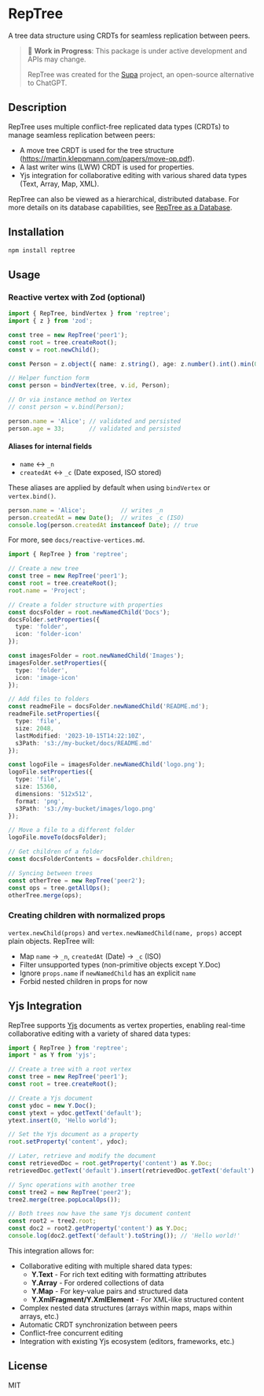 # RepTree

A tree data structure using CRDTs for seamless replication between peers.

> 🚧 **Work in Progress**: This package is under active development and APIs may change.
>
> RepTree was created for the [Supa](https://github.com/supaorg/supa) project, an open-source alternative to ChatGPT.

## Description

RepTree uses multiple conflict-free replicated data types (CRDTs) to manage seamless replication between peers:
- A move tree CRDT is used for the tree structure (https://martin.kleppmann.com/papers/move-op.pdf).
- A last writer wins (LWW) CRDT is used for properties.
- Yjs integration for collaborative editing with various shared data types (Text, Array, Map, XML).

RepTree can also be viewed as a hierarchical, distributed database. For more details on its database capabilities, see [RepTree as a Database](docs/database.md).

## Installation

```bash
npm install reptree
```

## Usage

### Reactive vertex with Zod (optional)

```ts
import { RepTree, bindVertex } from 'reptree';
import { z } from 'zod';

const tree = new RepTree('peer1');
const root = tree.createRoot();
const v = root.newChild();

const Person = z.object({ name: z.string(), age: z.number().int().min(0) });

// Helper function form
const person = bindVertex(tree, v.id, Person);

// Or via instance method on Vertex
// const person = v.bind(Person);

person.name = 'Alice'; // validated and persisted
person.age = 33;       // validated and persisted
```

#### Aliases for internal fields

- `name` ↔ `_n`
- `createdAt` ↔ `_c` (Date exposed, ISO stored)

These aliases are applied by default when using `bindVertex` or `vertex.bind()`.

```ts
person.name = 'Alice';          // writes _n
person.createdAt = new Date();  // writes _c (ISO)
console.log(person.createdAt instanceof Date); // true
```

For more, see `docs/reactive-vertices.md`. 

```typescript
import { RepTree } from 'reptree';

// Create a new tree
const tree = new RepTree('peer1');
const root = tree.createRoot();
root.name = 'Project';

// Create a folder structure with properties
const docsFolder = root.newNamedChild('Docs');
docsFolder.setProperties({
  type: 'folder',
  icon: 'folder-icon'
});

const imagesFolder = root.newNamedChild('Images');
imagesFolder.setProperties({
  type: 'folder',
  icon: 'image-icon'
});

// Add files to folders
const readmeFile = docsFolder.newNamedChild('README.md');
readmeFile.setProperties({
  type: 'file',
  size: 2048,
  lastModified: '2023-10-15T14:22:10Z',
  s3Path: 's3://my-bucket/docs/README.md'
});

const logoFile = imagesFolder.newNamedChild('logo.png');
logoFile.setProperties({
  type: 'file',
  size: 15360,
  dimensions: '512x512',
  format: 'png',
  s3Path: 's3://my-bucket/images/logo.png'
});

// Move a file to a different folder
logoFile.moveTo(docsFolder);

// Get children of a folder
const docsFolderContents = docsFolder.children;

// Syncing between trees
const otherTree = new RepTree('peer2');
const ops = tree.getAllOps();
otherTree.merge(ops);
```

### Creating children with normalized props

`vertex.newChild(props)` and `vertex.newNamedChild(name, props)` accept plain objects. RepTree will:

- Map `name` → `_n`, `createdAt` (Date) → `_c` (ISO)
- Filter unsupported types (non-primitive objects except Y.Doc)
- Ignore `props.name` if `newNamedChild` has an explicit `name`
- Forbid nested children in props for now

## Yjs Integration

RepTree supports [Yjs](https://github.com/yjs/yjs) documents as vertex properties, enabling real-time collaborative editing with a variety of shared data types:

```typescript
import { RepTree } from 'reptree';
import * as Y from 'yjs';

// Create a tree with a root vertex
const tree = new RepTree('peer1');
const root = tree.createRoot();

// Create a Yjs document
const ydoc = new Y.Doc();
const ytext = ydoc.getText('default');
ytext.insert(0, 'Hello world');

// Set the Yjs document as a property
root.setProperty('content', ydoc);

// Later, retrieve and modify the document
const retrievedDoc = root.getProperty('content') as Y.Doc;
retrievedDoc.getText('default').insert(retrievedDoc.getText('default').length, '!');

// Sync operations with another tree
const tree2 = new RepTree('peer2');
tree2.merge(tree.popLocalOps());

// Both trees now have the same Yjs document content
const root2 = tree2.root;
const doc2 = root2.getProperty('content') as Y.Doc;
console.log(doc2.getText('default').toString()); // 'Hello world!'
```

This integration allows for:
- Collaborative editing with multiple shared data types:
  - **Y.Text** - For rich text editing with formatting attributes
  - **Y.Array** - For ordered collections of data
  - **Y.Map** - For key-value pairs and structured data
  - **Y.XmlFragment/Y.XmlElement** - For XML-like structured content
- Complex nested data structures (arrays within maps, maps within arrays, etc.)
- Automatic CRDT synchronization between peers
- Conflict-free concurrent editing
- Integration with existing Yjs ecosystem (editors, frameworks, etc.)

## License

MIT